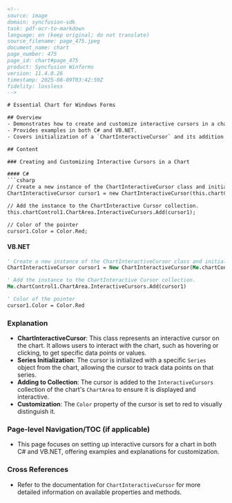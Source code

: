 ```html
<!-- 
source: image
domain: syncfusion-sdk
task: pdf-ocr-to-markdown
language: en (keep original; do not translate)
source_filename: page_475.jpeg
document_name: chart
page_number: 475
page_id: chart#page_475
product: Syncfusion Winforms
version: 11.4.0.26
timestamp: 2025-08-09T03:42:59Z
fidelity: lossless
-->

# Essential Chart for Windows Forms

## Overview
- Demonstrates how to create and customize interactive cursors in a chart.
- Provides examples in both C# and VB.NET.
- Covers initialization of a `ChartInteractiveCursor` and its addition to the chart's interactive cursor collection.

## Content

### Creating and Customizing Interactive Cursors in a Chart

#### C#
```csharp
// Create a new instance of the ChartInteractiveCursor class and initialize chartseries into it.
ChartInteractiveCursor cursor1 = new ChartInteractiveCursor(this.chartControl1.Series[0]);

// Add the instance to the ChartInteractive Cursor collection.
this.chartControl1.ChartArea.InteractiveCursors.Add(cursor1);

// Color of the pointer
cursor1.Color = Color.Red;
```

#### VB.NET
```vb
' Create a new instance of the ChartInteractiveCursor class and initialize chartseries into it.
ChartInteractiveCursor cursor1 = New ChartInteractiveCursor(Me.chartControl1.Series(0))

' Add the instance to the ChartInteractive Cursor collection.
Me.chartControl1.ChartArea.InteractiveCursors.Add(cursor1)

' Color of the pointer
cursor1.Color = Color.Red
```

### Explanation
- **ChartInteractiveCursor**: This class represents an interactive cursor on the chart. It allows users to interact with the chart, such as hovering or clicking, to get specific data points or values.
- **Series Initialization**: The cursor is initialized with a specific `Series` object from the chart, allowing the cursor to track data points on that series.
- **Adding to Collection**: The cursor is added to the `InteractiveCursors` collection of the chart's `ChartArea` to ensure it is displayed and interactive.
- **Customization**: The `Color` property of the cursor is set to red to visually distinguish it.

### Page-level Navigation/TOC (if applicable)
- This page focuses on setting up interactive cursors for a chart in both C# and VB.NET, offering examples and explanations for customization.

### Cross References
- Refer to the documentation for `ChartInteractiveCursor` for more detailed information on available properties and methods.

<!-- tags: [chart, interactive cursor, chartcontrol, series, color, windows forms, syncfusion, 11.4.0.26] keywords: [chartinteractivecursor, c#, vb.net, interactive cursors, colors, windows forms controls] -->
```